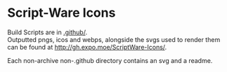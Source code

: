 # Script-Ware Icons

Build Scripts are in [.github/](./.github/).<br/>
Outputted pngs, icos and webps, alongside the svgs used to render them can be found at <http://gh.expo.moe/ScriptWare-Icons/>.

Each non-archive non-.github directory contains an svg and a readme.
